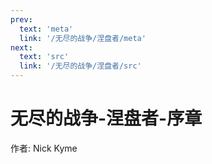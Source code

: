 ```yaml
---
prev:
  text: 'meta'
  link: '/无尽的战争/涅盘者/meta'
next:
  text: 'src'
  link: '/无尽的战争/涅盘者/src'
---
```


# 无尽的战争-涅盘者-序章

作者: Nick Kyme
